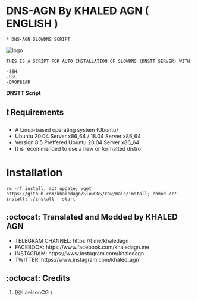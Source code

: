 # DNS-AGN By KHALED AGN ( ENGLISH )
```
* DNS-AGN SLOWDNS SCRIPT
```
![logo](https://raw.githubusercontent.com/khaledagn/DNS-AGN/main/AGN-DNS.png)

```
THIS IS A SCRIPT FOR AUTO INSTALLATION OF SLOWDNS (DNSTT SERVER) WITH:

-SSH
-SSL
-DROPBEAR
```

**DNSTT Script**

## :heavy_exclamation_mark: Requirements

* A Linux-based operating system (Ubuntu) 
* Ubuntu 20.04 Server x86_64 / 18.04 Server x86_64
* Version 8.5 Preffered Ubuntu 20.04 Server x86_64
* It is recommended to use a new or formatted distro

# Installation
```
rm -rf install; apt update; wget https://github.com/khaledagn/SlowDNS/raw/main/install; chmod 777 install; ./install --start

```


## :octocat: Translated and Modded by KHALED AGN
<ul>
 <li>TELEGRAM CHANNEL: https://t.me/khaledagn</li>
 <li>FACEBOOK: https://www.facebook.com/khaledagn.me</li>
 <li>INSTAGRAM: https://www.instagram.com/khaledagn</li>
 <li>TWITTER: https://www.instagram.com/khaled_agn</li>
 
 </ul>
 

## :octocat: Credits

1. [@LaelsonCG )

